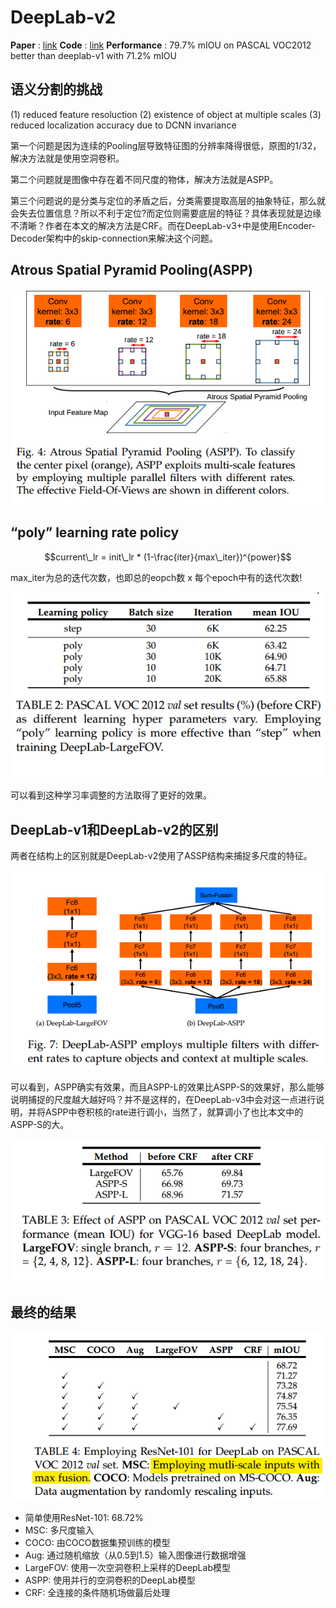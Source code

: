 # DeepLab-v2

__Paper__       : [link](http://xxx.itp.ac.cn/abs/1606.00915)
__Code__        : [link](https://github.com/kazuto1011/deeplab-pytorch/tree/master/libs/models)
__Performance__ : 79.7% mIOU on PASCAL VOC2012 better than deeplab-v1 with 71.2% mIOU
    

## 语义分割的挑战

(1) reduced feature resoluction
(2) existence of object at multiple scales
(3) reduced localization accuracy due to DCNN invariance


第一个问题是因为连续的Pooling层导致特征图的分辨率降得很低，原图的1/32，解决方法就是使用空洞卷积。

第二个问题就是图像中存在着不同尺度的物体，解决方法就是ASPP。

第三个问题说的是分类与定位的矛盾之后，分类需要提取高层的抽象特征，那么就会失去位置信息？所以不利于定位?而定位则需要底层的特征？具体表现就是边缘不清晰？作者在本文的解决方法是CRF。而在DeepLab-v3+中是使用Encoder-Decoder架构中的skip-connection来解决这个问题。




## Atrous Spatial Pyramid Pooling(ASPP)
![b3e48197.png](../../assets/DeepLab-v2.assert/b3e48197.png)


## “poly” learning rate policy

$$current\_lr = init\_lr * (1-\frac{iter}{max\_iter})^{power}$$

max_iter为总的迭代次数，也即总的eopch数 x 每个epoch中有的迭代次数!

![ca4b96f8.png](../../assets/DeepLab-v2.assert/ca4b96f8.png)

可以看到这种学习率调整的方法取得了更好的效果。


## DeepLab-v1和DeepLab-v2的区别

两者在结构上的区别就是DeepLab-v2使用了ASSP结构来捕捉多尺度的特征。

![574afb6d.png](../../assets/DeepLab-v2.assert/574afb6d.png)

可以看到，ASPP确实有效果，而且ASPP-L的效果比ASPP-S的效果好，那么能够说明捕捉的尺度越大越好吗？并不是这样的，在DeepLab-v3中会对这一点进行说明，并将ASPP中卷积核的rate进行调小，当然了，就算调小了也比本文中的ASPP-S的大。



![1f7ab1f4.png](../../assets/DeepLab-v2.assert/1f7ab1f4.png)


## 最终的结果

![4c945b33.png](../../assets/DeepLab-v2.assert/4c945b33.png)

* 简单使用ResNet-101: 68.72%
* MSC: 多尺度输入
* COCO: 由COCO数据集预训练的模型
* Aug: 通过随机缩放（从0.5到1.5）输入图像进行数据增强
* LargeFOV: 使用一次空洞卷积上采样的DeepLab模型
* ASPP: 使用并行的空洞卷积的DeepLab模型
* CRF: 全连接的条件随机场做最后处理